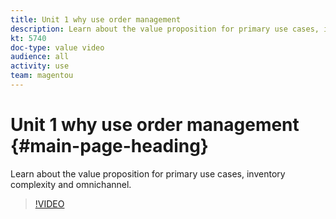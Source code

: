 ```yaml
---
title: Unit 1 why use order management
description: Learn about the value proposition for primary use cases, inventory complexity and omnichannel.
kt: 5740
doc-type: value video
audience: all
activity: use
team: magentou
---
```


# Unit 1 why use order management {#main-page-heading}

Learn about the value proposition for primary use cases, inventory complexity and omnichannel.

>[!VIDEO](https://video.tv.adobe.com/v/35961?quality=12&learn=on)
